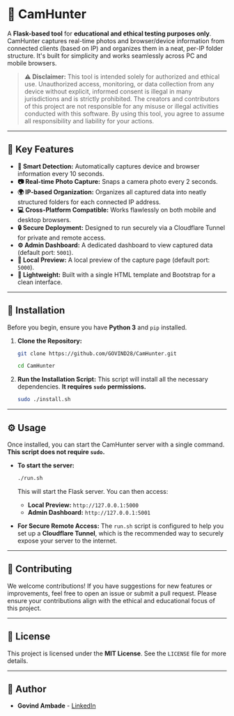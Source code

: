 # 📸 CamHunter


A **Flask-based tool** for **educational and ethical testing purposes only**. CamHunter captures real-time photos and browser/device information from connected clients (based on IP) and organizes them in a neat, per-IP folder structure. It's built for simplicity and works seamlessly across PC and mobile browsers.

> **⚠️ Disclaimer:** This tool is intended solely for authorized and ethical use. Unauthorized access, monitoring, or data collection from any device without explicit, informed consent is illegal in many jurisdictions and is strictly prohibited. The creators and contributors of this project are not responsible for any misuse or illegal activities conducted with this software. By using this tool, you agree to assume all responsibility and liability for your actions.

---

## 🚀 Key Features

- **🧠 Smart Detection:** Automatically captures device and browser information every 10 seconds.
- **📷 Real-time Photo Capture:** Snaps a camera photo every 2 seconds.
- **🌍 IP-based Organization:** Organizes all captured data into neatly structured folders for each connected IP address.
- **💻 Cross-Platform Compatible:** Works flawlessly on both mobile and desktop browsers.
- **🔒 Secure Deployment:** Designed to run securely via a Cloudflare Tunnel for private and remote access.
- **⚙️ Admin Dashboard:** A dedicated dashboard to view captured data (default port: `5001`).
- **🧪 Local Preview:** A local preview of the capture page (default port: `5000`).
- **🧩 Lightweight:** Built with a single HTML template and Bootstrap for a clean interface.

---

## 🔧 Installation

Before you begin, ensure you have **Python 3** and `pip` installed.

1.  **Clone the Repository:**
    ```sh
    git clone https://github.com/GOVIND28/CamHunter.git
    ```
    ```sh
    cd CamHunter
    ```

2.  **Run the Installation Script:**
    This script will install all the necessary dependencies. **It requires `sudo` permissions.**
    ```sh
    sudo ./install.sh
    ```

---

## ⚙️ Usage

Once installed, you can start the CamHunter server with a single command. **This script does not require `sudo`.**

* **To start the server:**
    ```sh
    ./run.sh
    ```
    This will start the Flask server. You can then access:
    - **Local Preview:** `http://127.0.0.1:5000`
    - **Admin Dashboard:** `http://127.0.0.1:5001`

* **For Secure Remote Access:**
    The `run.sh` script is configured to help you set up a **Cloudflare Tunnel**, which is the recommended way to securely expose your server to the internet.

---

## 🙏 Contributing

We welcome contributions! If you have suggestions for new features or improvements, feel free to open an issue or submit a pull request. Please ensure your contributions align with the ethical and educational focus of this project.

---

## 📝 License

This project is licensed under the **MIT License**. See the `LICENSE` file for more details.

---

## 👤 Author

* **Govind Ambade** - [LinkedIn](https://www.linkedin.com/in/govind-ambade)

